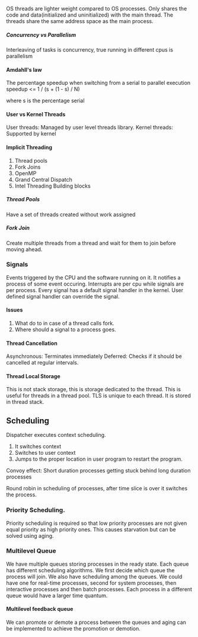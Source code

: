 OS threads are lighter weight compared to OS processes.
Only shares the code and data(initialized and uninitialized) with the main thread. The threads share the same address space as the main process.

##### Concurrency vs Parallelism
Interleaving of tasks is concurrency, true running in different cpus is parallelism


#### Amdahll's law
The percentage speedup when switching from a serial to parallel execution
speedup <= 1 / (s + (1 - s) / N)

where s is the percentage serial


#### User vs Kernel Threads
User threads: Managed by user level threads library.
Kernel threads: Supported by kernel

#### Implicit Threading
1. Thread pools
2. Fork Joins
3. OpenMP
4. Grand Central Dispatch
5. Intel Threading Building blocks

##### Thread Pools
Have a set of threads created without work assigned

##### Fork Join
Create multiple threads from a thread and wait for them to join before moving ahead.

### Signals
Events triggered by the CPU and the software running on it. It notifies a process of some event occuring. Interrupts are per cpu while signals are per process. Every signal has a default signal handler in the kernel. User defined signal handler can override the signal.

#### Issues
1. What do to in case of a thread calls fork.
2. Where should a signal to a process goes.


#### Thread Cancellation
Asynchronous: Terminates immediately
Deferred: Checks if it should be cancelled at regular intervals.


#### Thread Local Storage
This is not stack storage, this is storage dedicated to the thread. This is useful for threads in a thread pool. TLS is unique to each thread. It is stored in thread stack.



## Scheduling

Dispatcher executes context scheduling. 
1. It switches context
2. Switches to user context
3. Jumps to the proper location in user program to restart the program.

Convoy effect: Short duration processes getting stuck behind long duration processes

Round robin in scheduling of processes, after time slice is over it switches the process.


### Priority Scheduling.
Priority scheduling is required so that low priority processes are not given equal priority as high priority ones. 
This causes starvation but can be solved using aging.


### Multilevel Queue
We have multiple queues storing processes in the ready state. Each queue has different scheduling algorithms. We first decide which queue the process will join. We also have scheduling among the queues. We could have one for real-time processes, second for system processes, then interactive processes and then batch processes. Each process in a different queue would have a larger time quantum.

#### Multilevel feedback queue
We can promote or demote a process between the queues and aging can be implemented to achieve the promotion or demotion.